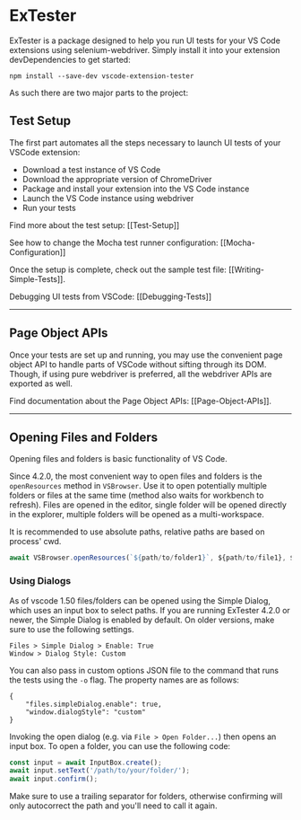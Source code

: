 # ExTester
ExTester is a package designed to help you run UI tests for your VS Code extensions using selenium-webdriver.
Simply install it into your extension devDependencies to get started:

```npm install --save-dev vscode-extension-tester```


As such there are two major parts to the project:

## Test Setup
The first part automates all the steps necessary to launch UI tests of your VSCode extension:
 - Download a test instance of VS Code
 - Download the appropriate version of ChromeDriver
 - Package and install your extension into the VS Code instance
 - Launch the VS Code instance using webdriver
 - Run your tests

Find more about the test setup: [[Test-Setup]]

See how to change the Mocha test runner configuration: [[Mocha-Configuration]]

Once the setup is complete, check out the sample test file: [[Writing-Simple-Tests]].

Debugging UI tests from VSCode: [[Debugging-Tests]]

***


## Page Object APIs
Once your tests are set up and running, you may use the convenient page object API to handle parts of VSCode without sifting through its DOM. Though, if using pure webdriver is preferred, all the webdriver APIs are exported as well.

Find documentation about the Page Object APIs: [[Page-Object-APIs]].

***


## Opening Files and Folders
Opening files and folders is basic functionality of VS Code.

Since 4.2.0, the most convenient way to open files and folders is the `openResources` method in `VSBrowser`. Use it to open potentially multiple folders or files at the same time (method also waits for workbench to refresh). Files are opened in the editor, single folder will be opened directly in the explorer, multiple folders will be opened as a multi-workspace.

It is recommended to use absolute paths, relative paths are based on process' cwd.
```typescript
await VSBrowser.openResources(`${path/to/folder1}`, ${path/to/file1}, ${path/to/folder2})
```

### Using Dialogs
As of vscode 1.50 files/folders can be opened using the Simple Dialog, which uses an input box to select paths. 
If you are running ExTester 4.2.0 or newer, the Simple Dialog is enabled by default. On older versions, make sure to use the following settings.
```
Files > Simple Dialog > Enable: True
Window > Dialog Style: Custom
```  
You can also pass in custom options JSON file to the command that runs the tests using the `-o` flag. The property names are as follows:
```
{
    "files.simpleDialog.enable": true,
    "window.dialogStyle": "custom"
}
```
Invoking the open dialog (e.g. via `File > Open Folder...`) then opens an input box. To open a folder, you can use the following code:
```typescript
const input = await InputBox.create();
await input.setText('/path/to/your/folder/');
await input.confirm();
```
Make sure to use a trailing separator for folders, otherwise confirming will only autocorrect the path and you'll need to call it again.